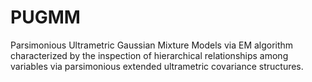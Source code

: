 # PUGMM
Parsimonious Ultrametric Gaussian Mixture Models via EM algorithm characterized by the inspection of hierarchical relationships among variables via parsimonious extended ultrametric covariance structures.
